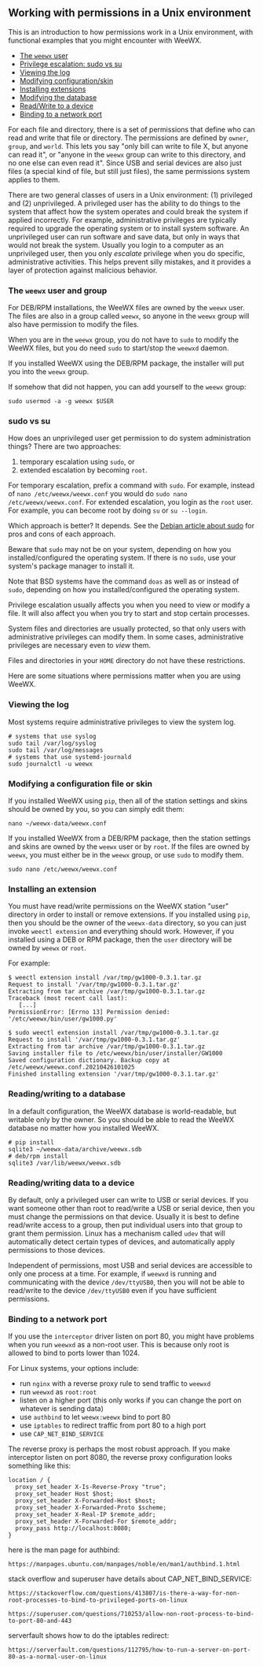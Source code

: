 ## Working with permissions in a Unix environment

This is an introduction to how permissions work in a Unix environment, with functional examples that you might encounter with WeeWX.

* [The `weewx` user](#the-weewx-user-and-group)
* [Privilege escalation: sudo vs su](#sudo-vs-su)
* [Viewing the log](#viewing-the-log)
* [Modifying configuration/skin](#modifying-a-configuration-file-or-skin)
* [Installing extensions](#installing-an-extension)
* [Modifying the database](#readingwriting-to-a-database)
* [Read/Write to a device](#readingwriting-data-to-a-device)
* [Binding to a network port](#binding-to-a-network-port)

For each file and directory, there is a set of permissions that define who can read and write that file or directory.  The permissions are defined by `owner`, `group`, and `world`.  This lets you say "only bill can write to file X, but anyone can read it", or "anyone in the `weewx` group can write to this directory, and no one else can even read it".  Since USB and serial devices are also just files (a special kind of file, but still just files), the same permissions system applies to them.

There are two general classes of users in a Unix environment: (1) privileged and (2) unprivileged.  A privileged user has the ability to do things to the system that affect how the system operates and could break the system if applied incorrectly.  For example, administrative privileges are typically required to upgrade the operating system or to install system software.  An unprivileged user can run software and save data, but only in ways that would not break the system. Usually you login to a computer as an unprivileged user, then you only *escalate* privilege when you do specific, administrative activities.  This helps prevent silly mistakes, and it provides a layer of protection against malicious behavior.


### The `weewx` user and group

For DEB/RPM installations, the WeeWX files are owned by the `weewx` user.  The files are also in a group called `weewx`, so anyone in the `weewx` group will also have permission to modify the files.

When you are in the `weewx` group, you do not have to `sudo` to modify the WeeWX files, but you do need `sudo` to start/stop the `weewxd` daemon.

If you installed WeeWX using the DEB/RPM package, the installer will put you into the `weewx` group.

If somehow that did not happen, you can add yourself to the `weewx` group:
```
sudo usermod -a -g weewx $USER
```

### sudo vs su

How does an unprivileged user get permission to do system administration things?  There are two approaches: 

1. temporary escalation using `sudo`, or 
2. extended escalation by becoming `root`.  

For temporary escalation, prefix a command with `sudo`.  For example, instead of `nano /etc/weewx/weewx.conf` you would do `sudo nano /etc/weewx/weewx.conf`.  For extended escalation, you login as the `root` user.  For example, you can become root by doing `su` or `su --login`.

Which approach is better?  It depends.  See the [Debian article about sudo](https://wiki.debian.org/sudo/) for pros and cons of each approach.

Beware that `sudo` may not be on your system, depending on how you installed/configured the operating system.  If there is no `sudo`, use your system's package manager to install it.

Note that BSD systems have the command `doas` as well as or instead of `sudo`, depending on how you installed/configured the operating system.

Privilege escalation usually affects you when you need to view or modify a file.  It will also affect you when you try to start and stop certain processes.

System files and directories are usually protected, so that only users with administrative privileges can modify them.  In some cases, administrative privileges are necessary even to *view* them.

Files and directories in your `HOME` directory do not have these restrictions.

Here are some situations where permissions matter when you are using WeeWX.

### Viewing the log

Most systems require administrative privileges to view the system log.
```
# systems that use syslog
sudo tail /var/log/syslog
sudo tail /var/log/messages
# systems that use systemd-journald
sudo journalctl -u weewx
```

### Modifying a configuration file or skin

If you installed WeeWX using `pip`, then all of the station settings and skins should be owned by you, so you can simply edit them:
```
nano ~/weewx-data/weewx.conf
```
If you installed WeeWX from a DEB/RPM package, then the station settings and skins are owned by the `weewx` user or by `root`.  If the files are owned by `weewx`, you must either be in the `weewx` group, or use `sudo` to modify them.
```
sudo nano /etc/weewx/weewx.conf
```

### Installing an extension

You must have read/write permissions on the WeeWX station "user" directory in order to install or remove extensions.  If you installed using `pip`, then you should be the owner of the `weewx-data` directory, so you can just invoke `weectl extension` and everything should work.  However, if you installed using a DEB or RPM package, then the `user` directory will be owned by `weewx` or `root`.

For example:
```
$ weectl extension install /var/tmp/gw1000-0.3.1.tar.gz
Request to install '/var/tmp/gw1000-0.3.1.tar.gz'
Extracting from tar archive /var/tmp/gw1000-0.3.1.tar.gz
Traceback (most recent call last):
   [...]
PermissionError: [Errno 13] Permission denied: '/etc/weewx/bin/user/gw1000.py'
```

```
$ sudo weectl extension install /var/tmp/gw1000-0.3.1.tar.gz
Request to install '/var/tmp/gw1000-0.3.1.tar.gz'
Extracting from tar archive /var/tmp/gw1000-0.3.1.tar.gz
Saving installer file to /etc/weewx/bin/user/installer/GW1000
Saved configuration dictionary. Backup copy at /etc/weewx/weewx.conf.20210426101025
Finished installing extension '/var/tmp/gw1000-0.3.1.tar.gz'
```

### Reading/writing to a database

In a default configuration, the WeeWX database is world-readable, but writable only by the owner.  So you should be able to read the WeeWX database no matter how you installed WeeWX.
```
# pip install
sqlite3 ~/weewx-data/archive/weewx.sdb
# deb/rpm install
sqlite3 /var/lib/weewx/weewx.sdb
```

### Reading/writing data to a device

By default, only a privileged user can write to USB or serial devices.  If you want someone other than root to read/write a USB or serial device, then you must change the permissions on that device.  Usually it is best to define read/write access to a group, then put individual users into that group to grant them permission.  Linux has a mechanism called `udev` that will automatically detect certain types of devices, and automatically apply permissions to those devices.

Independent of permissions, most USB and serial devices are accessible to only one process at a time.  For example, if `weewxd` is running and communicating with the device `/dev/ttyUSB0`, then you will not be able to read/write to the device `/dev/ttyUSB0` even if you have sufficient permissions.


### Binding to a network port

If you use the `interceptor` driver listen on port 80, you might have problems when you run `weewxd` as a non-root user.  This is because only root is allowed to bind to ports lower than 1024.

For Linux systems, your options include:

- run `nginx` with a reverse proxy rule to send traffic to `weewxd`
- run `weewxd` as `root:root`
- listen on a higher port (this only works if you can change the port on whatever is sending data)
- use `authbind` to let `weewx:weewx` bind to port 80
- use `iptables` to redirect traffic from port 80 to a high port
- use `CAP_NET_BIND_SERVICE`

The reverse proxy is perhaps the most robust approach.  If you make interceptor listen on port 8080, the reverse proxy configuration looks something like this:
```
location / { 
  proxy_set_header X-Is-Reverse-Proxy "true";
  proxy_set_header Host $host;
  proxy_set_header X-Forwarded-Host $host;
  proxy_set_header X-Forwarded-Proto $scheme;
  proxy_set_header X-Real-IP $remote_addr;
  proxy_set_header X-Forwarded-For $remote_addr;
  proxy_pass http://localhost:8080;
}
```

here is the man page for authbind:

    https://manpages.ubuntu.com/manpages/noble/en/man1/authbind.1.html

stack overflow and superuser have details about CAP_NET_BIND_SERVICE:

    https://stackoverflow.com/questions/413807/is-there-a-way-for-non-root-processes-to-bind-to-privileged-ports-on-linux

    https://superuser.com/questions/710253/allow-non-root-process-to-bind-to-port-80-and-443

serverfault shows how to do the iptables redirect:

    https://serverfault.com/questions/112795/how-to-run-a-server-on-port-80-as-a-normal-user-on-linux
